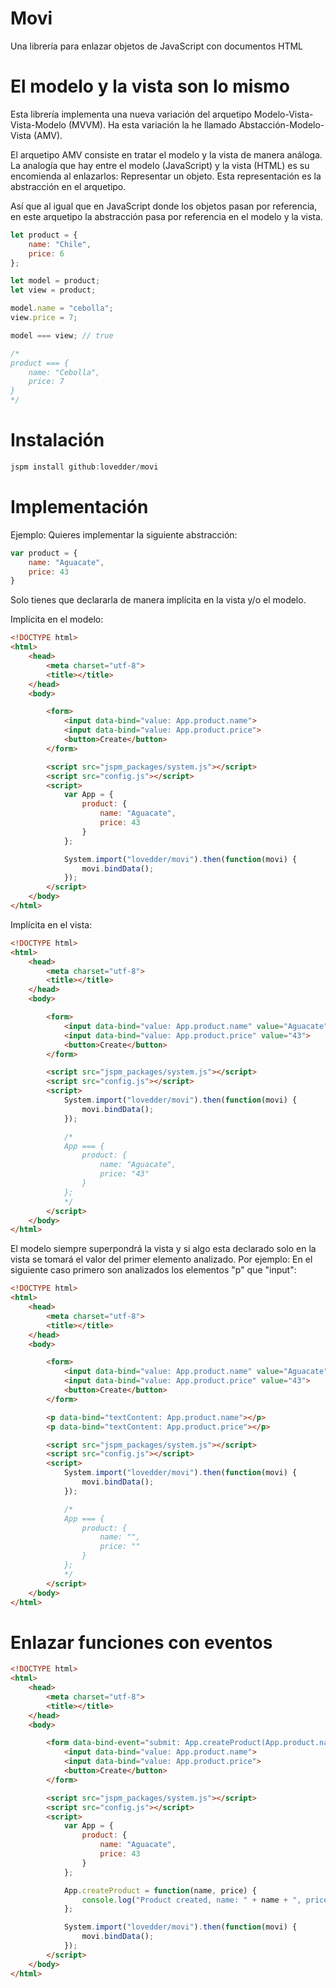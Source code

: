 # Movi
Una librería para enlazar objetos de JavaScript con documentos HTML

# El modelo y la vista son lo mismo
Esta librería implementa una nueva variación del arquetipo Modelo-Vista-Vista-Modelo (MVVM). Ha esta variación la he llamado Abstacción-Modelo-Vista (AMV).

El arquetipo AMV consiste en tratar el modelo y la vista de manera análoga. La analogía que hay entre el modelo (JavaScript) y la vista (HTML) es su encomienda al enlazarlos: Representar un objeto. Esta representación es la abstracción en el arquetipo.

Así que al igual que en JavaScript donde los objetos pasan por referencia, en este arquetipo la abstracción pasa por referencia en el modelo y la vista.

```js
let product = {
    name: "Chile",
    price: 6
};

let model = product;
let view = product;

model.name = "cebolla";
view.price = 7;

model === view; // true

/*
product === {
    name: "Cebolla",
    price: 7
}
*/
```

# Instalación
```js
jspm install github:lovedder/movi
```

# Implementación
Ejemplo: Quieres implementar la siguiente abstracción:
```js
var product = {
    name: "Aguacate",
    price: 43
}
```

Solo tienes que declararla de manera implícita en la vista y/o el modelo.

Implícita en el modelo:
```html
<!DOCTYPE html>
<html>
    <head>
        <meta charset="utf-8">
        <title></title>
    </head>
    <body>

        <form>
            <input data-bind="value: App.product.name">
            <input data-bind="value: App.product.price">
            <button>Create</button>
        </form>

        <script src="jspm_packages/system.js"></script>
        <script src="config.js"></script>
        <script>
            var App = {
                product: {
                    name: "Aguacate",
                    price: 43
                }
            };

            System.import("lovedder/movi").then(function(movi) {
                movi.bindData();
            });
        </script>
    </body>
</html>
```

Implícita en el vista:
```html
<!DOCTYPE html>
<html>
    <head>
        <meta charset="utf-8">
        <title></title>
    </head>
    <body>

        <form>
            <input data-bind="value: App.product.name" value="Aguacate">
            <input data-bind="value: App.product.price" value="43">
            <button>Create</button>
        </form>

        <script src="jspm_packages/system.js"></script>
        <script src="config.js"></script>
        <script>
            System.import("lovedder/movi").then(function(movi) {
                movi.bindData();
            });

            /*
            App === {
                product: {
                    name: "Aguacate",
                    price: "43"
                }
            };
            */
        </script>
    </body>
</html>
```

El modelo siempre superpondrá la vista y si algo esta declarado solo en la vista se tomará el valor del primer elemento analizado. Por ejemplo: En el siguiente caso primero son analizados los elementos "p" que "input":
```html
<!DOCTYPE html>
<html>
    <head>
        <meta charset="utf-8">
        <title></title>
    </head>
    <body>

        <form>
            <input data-bind="value: App.product.name" value="Aguacate">
            <input data-bind="value: App.product.price" value="43">
            <button>Create</button>
        </form>

        <p data-bind="textContent: App.product.name"></p>
        <p data-bind="textContent: App.product.price"></p>

        <script src="jspm_packages/system.js"></script>
        <script src="config.js"></script>
        <script>
            System.import("lovedder/movi").then(function(movi) {
                movi.bindData();
            });

            /*
            App === {
                product: {
                    name: "",
                    price: ""
                }
            };
            */
        </script>
    </body>
</html>
```

# Enlazar funciones con eventos
```html
<!DOCTYPE html>
<html>
    <head>
        <meta charset="utf-8">
        <title></title>
    </head>
    <body>

        <form data-bind-event="submit: App.createProduct(App.product.name, App.product.price)">
            <input data-bind="value: App.product.name">
            <input data-bind="value: App.product.price">
            <button>Create</button>
        </form>

        <script src="jspm_packages/system.js"></script>
        <script src="config.js"></script>
        <script>
            var App = {
                product: {
                    name: "Aguacate",
                    price: 43
                }
            };

            App.createProduct = function(name, price) {
                console.log("Product created, name: " + name + ", price: " + price);
            };

            System.import("lovedder/movi").then(function(movi) {
                movi.bindData();
            });
        </script>
    </body>
</html>
```
